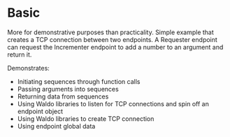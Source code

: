 Basic
========================

More for demonstrative purposes than practicality.  Simple example
that creates a TCP connection between two endpoints.  A Requester
endpoint can request the Incrementer endpoint to add a number to an
argument and return it.

Demonstrates:
  * Initiating sequences through function calls
  * Passing arguments into sequences
  * Returning data from sequences
  * Using Waldo libraries to listen for TCP connections and spin off
    an endpoint object
  * Using Waldo libraries to create TCP connection
  * Using endpoint global data


